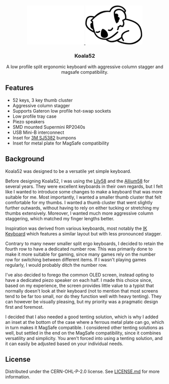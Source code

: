 <p align="center">
  <a href="https://github.com/larssont/Koala52#gh-dark-mode-only">
    <img src="assets/svg/koala_white.svg" alt="Koala Logo" width="180">
  </a>
  <a href="https://github.com/larssont/Koala52#gh-light-mode-only">
    <img src="assets/svg/koala_black.svg" alt="Koala Logo" width="180">
  </a>

  <h3 align="center">Koala52</h3>

  <p align="center">
    A low profile split ergonomic keyboard with aggressive column stagger and magsafe compatibility.
  </p>
</p>

## Features

- 52 keys, 3 key thumb cluster
- Aggressive column stagger
- Supports Gateron low profile hot-swap sockets
- Low profile tray case
- Piezo speakers
- SMD mounted Supermini RP2040s
- USB Mini-B interconnect
- Inset for [3M SJ5382](https://www.3m.com/3M/en_US/p/d/b5005035200/) bumpons
- Inset for metal plate for MagSafe compatibility

## Background
Koala52 was designed to be a versatile yet simple keyboard.

Before designing Koala52, I was using the [Lily58](https://github.com/kata0510/Lily58) and the [Allium58](https://github.com/beekeeb/Allium58) for several years. They were excellent keyboards in their own regards, but I felt like I wanted to introduce some changes to make a keyboard that was more suitable for me. Most importantly, I wanted a smaller thumb cluster that felt comfortable for my thumbs. I wanted a thumb cluster that went slightly further outwards, without having to rely on either tucking or stretching my thumbs extensively. Moreover, I wanted much more aggressive column staggering, which matched my finger lengths better.

Inspiration was derived from various keyboards, most notably the [IK Keyboard](https://github.com/ianmaclarty/ik) which features a similar layout but with less pronounced stagger.

Contrary to many newer smaller split ergo keyboards, I decided to retain the fourth row to have a dedicated number row. This was primarily done to make it more suitable for gaming, since many games rely on the number row for switching between different items. If I wasn't playing games regularly, I would probably ditch the number row.

I've also decided to forego the common OLED screen, instead opting to have a dedicated piezo speaker on each half. I made this choice since, based on my experience, the screen provides little value to a typist that normally doesn't look at their keyboard (not to mention that most screens tend to be far too small, nor do they function well with heavy tenting). They can however be visually pleasing, but my priority was a pragmatic design first and foremost.

I decided that I also needed a good tenting solution, which is why I added an inset at the bottom of the case where a ferrous metal plate can go, which in turn makes it MagSafe compatible. I considered other tenting solutions as well, but settled in the end on the MagSafe compatibility, since it combines versatility and simplicity. You aren't forced into using a tenting solution, and it can easily be adjusted based on your individual needs.

## License

Distributed under the CERN-OHL-P-2.0 license. See [LICENSE.md](LICENSE.md) for more information.
